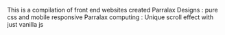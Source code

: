 This is a compilation of front end websites created
Parralax Designs : pure css and mobile responsive
Parralax computing : Unique scroll effect with just vanilla js
